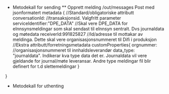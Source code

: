 * Metodekall for sending
** Opprett melding /out/messages
 Post med jsonformatert metadata
 {
 //Standard/obligatoriske attributt
 conversationId: //transaksjonsid. Valgfritt parameter
 serviceIdentifier:"DPE_DATA" //Skal vere DPE_DATA for eInnsynsmeldingar som skal sendast til eInnsyn sentralt. Dvs journaldata og møtedata
 receiverId:991825827  //Id/adresse til mottakar av meldinga. Dette skal vere organisasjonsnummeret til Difi i produksjon
 //Ekstra attributt/forretningsmetadata
 customProperties{
 orgnummer: //organisasjonsnummeret til innhaldsleverandør
 data_type: "journaldata".  Indikerar kva type data det er. Journaldata vil vere gjeldande for journal/møte leveransar. Andre type meldingar fil blir definert for t.d slettemeldingar
 }
 
 }
* Metodekall for uthenting
